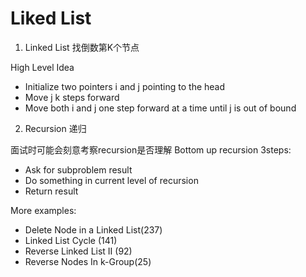 
# Liked List

1. Linked List 找倒数第K个节点

High Level Idea

- Initialize two pointers i and j pointing to the head
- Move j k steps forward
- Move both i and j one step forward at a time until j is out of bound

2. Recursion 递归

面试时可能会刻意考察recursion是否理解
Bottom up recursion 3steps:

- Ask for subproblem result
- Do something in current level of recursion
- Return result

More examples:

- Delete Node in a Linked List(237)
- Linked List Cycle (141)
- Reverse Linked List II (92)
- Reverse Nodes In k-Group(25)
